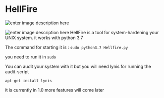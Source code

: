 ﻿# HellFire

![enter image description here](https://thedefensepost.com/wp-content/uploads/2017/12/ah-1y-viper-hellfire-3183047-1170x610.jpg)

![enter image description here](https://img.shields.io/badge/Release-V1.0-success.svg)
HellFire is a tool for system-hardening your UNIX system. 
it works with python 3.7


The command for starting it is :
	`sudo python3.7 Hellfire.py`

you need to run it in `sudo` 

You can audit your system with it but you will need lynis for running the audit-script 

    apt-get install lynis

it is currently in 1.0 more features will come later 



